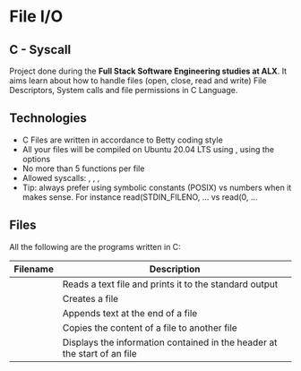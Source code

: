 # File I/O
## C - Syscall

Project done during the **Full Stack Software Engineering studies at ALX**. It aims learn about how to handle files (open, close, read and write) File Descriptors, System calls and file permissions in C Language.

## Technologies
* C Files are written in accordance to Betty coding style
* All your files will be compiled on Ubuntu 20.04 LTS using , using the options 
* No more than 5 functions per file
* Allowed syscalls: , , , 
* Tip: always prefer using symbolic constants (POSIX) vs numbers when it makes sense. For instance read(STDIN_FILENO, ... vs read(0, ...

## Files

All the following are the programs written in C:

| Filename | Description |
| -------- | ----------- |
|  | Reads a text file and prints it to the  standard output |
|  | Creates a file |
|  | Appends text at the end of a file |
|  | Copies the content of a file to another file |
|  | Displays the information contained in the  header at the start of an  file |
